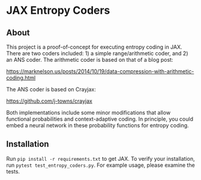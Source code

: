 # JAX Entropy Coders

## About

This project is a proof-of-concept for executing entropy coding in JAX. There
are two coders included: 1) a simple range/arithmetic coder, and 2) an ANS coder.
The arithmetic coder is based on that of a blog post:

https://marknelson.us/posts/2014/10/19/data-compression-with-arithmetic-coding.html

The ANS coder is based on Crayjax:

https://github.com/j-towns/crayjax

Both implementations include some minor modifications that allow functional
probabilities and context-adaptive coding. In principle, you could embed a
neural network in these probability functions for entropy coding.

## Installation

Run `pip install -r requirements.txt` to get JAX. To verify your installation,
run `pytest test_entropy_coders.py`. For example usage, please examine the tests.
